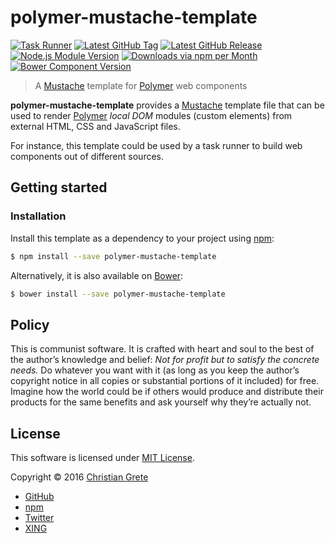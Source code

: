 # polymer-mustache-template

[![Task Runner](https://cdn.gruntjs.com/builtwith.svg)](http://gruntjs.com)
[![Latest GitHub Tag](https://img.shields.io/github/tag/ChristianGrete/polymer-mustache-template.svg)](https://github.com/ChristianGrete/polymer-mustache-template/tags)
[![Latest GitHub Release](https://img.shields.io/github/release/ChristianGrete/polymer-mustache-template.svg)](https://github.com/ChristianGrete/polymer-mustache-template/releases/latest)
[![Node.js Module Version](https://img.shields.io/npm/v/polymer-mustache-template.svg)](https://www.npmjs.com/package/polymer-mustache-template)
[![Downloads via npm per Month](https://img.shields.io/npm/dm/polymer-mustache-template.svg)](https://www.npmjs.com/package/polymer-mustache-template)
[![Bower Component Version](https://img.shields.io/bower/v/polymer-mustache-template.svg)](http://bower.io/search/?q=polymer-mustache-template)

> A [Mustache](https://mustache.github.io) template for [Polymer](https://www.polymer-project.org) web components

__polymer-mustache-template__ provides a [Mustache](https://mustache.github.io) template file that can be used to render [Polymer](https://www.polymer-project.org) _local DOM_ modules (custom elements) from external HTML, CSS and JavaScript files.

For instance, this template could be used by a task runner to build web components out of different sources.

## Getting started

### Installation
Install this template as a dependency to your project using [npm](https://www.npmjs.org):
```sh
$ npm install --save polymer-mustache-template
```
Alternatively, it is also available on [Bower](http://bower.io):
```sh
$ bower install --save polymer-mustache-template
```

## Policy

This is communist software. It is crafted with heart and soul to the best of the author’s knowledge and belief: _Not for profit but to satisfy the concrete needs._ Do whatever you want with it (as long as you keep the author’s copyright notice in all copies or substantial portions of it included) for free. Imagine how the world could be if others would produce and distribute their products for the same benefits and ask yourself why they’re actually not.

## License

This software is licensed under [MIT License](LICENSE.md).

Copyright © 2016 [Christian Grete](https://christiangrete.com)
- [GitHub](https://github.com/ChristianGrete)
- [npm](https://www.npmjs.com/~christiangrete)
- [Twitter](https://twitter.com/ChristianGrete)
- [XING](https://www.xing.com/profile/Christian_Grete2)